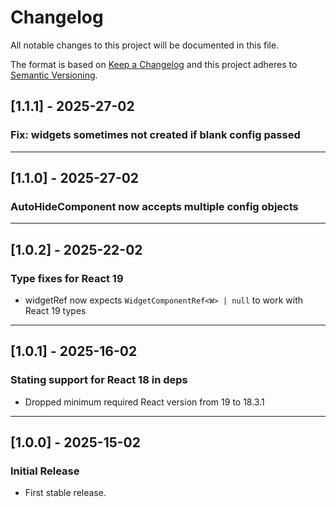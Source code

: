 # Changelog

All notable changes to this project will be documented in this file.

The format is based on [Keep a Changelog](https://keepachangelog.com/en/1.0.0/)
and this project adheres to [Semantic Versioning](https://semver.org/).

## [1.1.1] - 2025-27-02

### Fix: widgets sometimes not created if blank config passed

---

## [1.1.0] - 2025-27-02

### AutoHideComponent now accepts multiple config objects

---

## [1.0.2] - 2025-22-02

### Type fixes for React 19

- widgetRef now expects `WidgetComponentRef<W> | null` to work with React 19 types

---

## [1.0.1] - 2025-16-02

### Stating support for React 18 in deps

- Dropped minimum required React version from 19 to 18.3.1

---

## [1.0.0] - 2025-15-02

### Initial Release

- First stable release.
